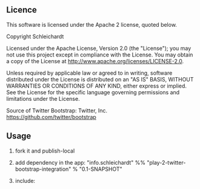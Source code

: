 ## Licence
This software is licensed under the Apache 2 license, quoted below.

Copyright Schleichardt

Licensed under the Apache License, Version 2.0 (the "License"); you may not use this project except in compliance with the License. You may obtain a copy of the License at http://www.apache.org/licenses/LICENSE-2.0.

Unless required by applicable law or agreed to in writing, software distributed under the License is distributed on an "AS IS" BASIS, WITHOUT WARRANTIES OR CONDITIONS OF ANY KIND, either express or implied. See the License for the specific language governing permissions and limitations under the License.




Source of Twitter Bootstrap:
Twitter, Inc.
https://github.com/twitter/bootstrap

## Usage
1. fork it and publish-local
2. add dependency in the app: "info.schleichardt" %% "play-2-twitter-bootstrap-integration" % "0.1-SNAPSHOT"
3. include:


    <link rel="stylesheet" media="screen" href='@routes.Assets.at("stylesheets/bootstrap.min.css")'>
    <link rel="stylesheet" media="screen" href='@routes.Assets.at("stylesheets/responsive.min.css")'>
    <script src='@routes.Assets.at("javascripts/bootstrap-dropdown.js")' type="text/javascript"></script>